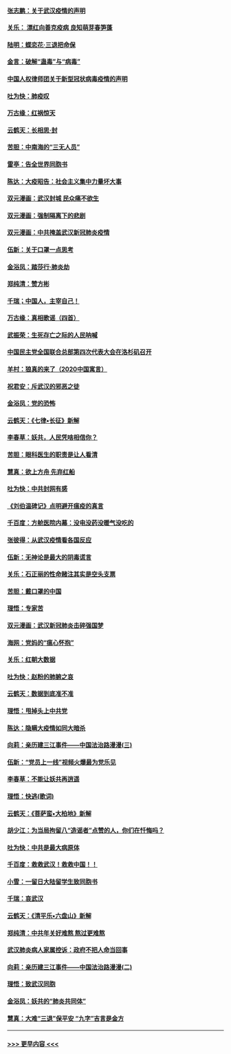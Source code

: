 #### [张志鹏：关于武汉疫情的声明](../pages/nsc993/n11867182.md?t=02141255) 
#### [关乐： 漂红向善克疫病 良知萌芽春笋蓬](../pages/nsc993/n11865710.md?t=02141255) 
#### [陆明：蝶恋花‧三退把命保](../pages/nsc993/n11865673.md?t=02141255) 
#### [金言：破解“蛊毒”与“病毒”](../pages/nsc993/n11864103.md?t=02141255) 
#### [中国人权律师团关于新型冠状病毒疫情的声明](../pages/nsc993/n11864249.md?t=02141255) 
#### [吐为快：肺疫叹](../pages/nsc993/n11864027.md?t=02141255) 
#### [万古缘：红祸惊天](../pages/nsc993/n11864079.md?t=02141255) 
#### [云鹤天：长相思‧封](../pages/nsc993/n11864006.md?t=02141255) 
#### [苦胆：中南海的“三无人员”](../pages/nsc993/n11862997.md?t=02141255) 
#### [雷亭：告全世界同胞书](../pages/nsc993/n11862572.md?t=02141255) 
#### [陈达：大疫昭告：社会主义集中力量坏大事](../pages/nsc993/n11859419.md?t=02141255) 
#### [双元漫画：武汉封城 民众痛不欲生](../pages/nsc993/n11859287.md?t=02141255) 
#### [双元漫画：强制隔离下的悲剧](../pages/nsc993/n11859244.md?t=02141255) 
#### [双元漫画：中共掩盖武汉新冠肺炎疫情](../pages/nsc993/n11858249.md?t=02141255) 
#### [伍新：关于口罩一点思考](../pages/nsc993/n11859195.md?t=02141255) 
#### [金浴凤：踏莎行‧肺炎劫](../pages/nsc993/n11858227.md?t=02141255) 
#### [郑纯清：赞方彬](../pages/nsc993/n11856803.md?t=02141255) 
#### [千瑞；中国人，主宰自己！](../pages/nsc993/n11856793.md?t=02141255) 
#### [万古缘：真相歌谣（四首）](../pages/nsc993/n11856263.md?t=02141255) 
#### [武振荣：生死存亡之际的人民呐喊](../pages/nsc993/n11856256.md?t=02141255) 
#### [中国民主党全国联合总部第四次代表大会在洛杉矶召开](../pages/nsc993/n11856344.md?t=02141255) 
#### [羊村：狼真的来了（2020中国寓言）](../pages/nsc993/n11856229.md?t=02141255) 
#### [祝君安：斥武汉的邪恶之徒](../pages/nsc993/n11855861.md?t=02141255) 
#### [金浴凤：党的恐怖](../pages/nsc993/n11855849.md?t=02141255) 
#### [云鹤天：《七律▪长征》新解](../pages/nsc993/n11855479.md?t=02141255) 
#### [李春草：妖共，人民凭啥相信你？](../pages/nsc993/n11855196.md?t=02141255) 
#### [苦胆：眼科医生的职责是让人看清](../pages/nsc993/n11853840.md?t=02141255) 
#### [慧真：欲上方舟 先弃红船](../pages/nsc993/n11853483.md?t=02141255) 
#### [吐为快：中共封网有感](../pages/nsc993/n11852575.md?t=02141255) 
#### [《刘伯温碑记》点明避开瘟疫的真言](../pages/nsc993/n11852128.md?t=02141255) 
#### [千百度：方舱医院内幕：没电没药没暖气没吃的](../pages/nsc993/n11850211.md?t=02141255) 
#### [张彼得：从武汉疫情看各国反应](../pages/nsc993/n11850102.md?t=02141255) 
#### [伍新：无神论是最大的阴毒谎言](../pages/nsc993/n11846129.md?t=02141255) 
#### [关乐：石正丽的性命赌注其实是空头支票](../pages/nsc993/n11846109.md?t=02141255) 
#### [苦胆：戴口罩的中国](../pages/nsc993/n11845576.md?t=02141255) 
#### [理悟：专家苦](../pages/nsc993/n11845564.md?t=02141255) 
#### [双元漫画：武汉新冠肺炎击碎强国梦](../pages/nsc993/n11843320.md?t=02141255) 
#### [海网：党妈的“瘟心怀抱”](../pages/nsc993/n11840740.md?t=02141255) 
#### [关乐：红朝大数据](../pages/nsc993/n11840675.md?t=02141255) 
#### [吐为快：赵粉的肺腑之哀](../pages/nsc993/n11840618.md?t=02141255) 
#### [云鹤天：数据到底准不准](../pages/nsc993/n11840325.md?t=02141255) 
#### [理悟：甩掉头上中共党](../pages/nsc993/n11838826.md?t=02141255) 
#### [陈达：隐瞒大疫情如同大暗杀](../pages/nsc993/n11838771.md?t=02141255) 
#### [向莉：亲历建三江事件——中国法治路漫漫(三)](../pages/nsc993/n11831825.md?t=02141255) 
#### [伍新：“党员上一线”视频火爆最为党乐见](../pages/nsc993/n11838200.md?t=02141255) 
#### [李春草：不能让妖共再逍遥](../pages/nsc993/n11838102.md?t=02141255) 
#### [理悟：快逃(歌词)](../pages/nsc993/n11838083.md?t=02141255) 
#### [云鹤天：《菩萨蛮▪大柏地》新解](../pages/nsc993/n11838059.md?t=02141255) 
#### [胡少江：为当局拘留八“造谣者”点赞的人，你们在忏悔吗？](../pages/nsc993/n11836801.md?t=02141255) 
#### [吐为快：中共是最大病原体](../pages/nsc993/n11836748.md?t=02141255) 
#### [千百度：救救武汉！救救中国！！](../pages/nsc993/n11836145.md?t=02141255) 
#### [小雪：一留日大陆留学生致同胞书](../pages/nsc993/n11834624.md?t=02141255) 
#### [千瑞：哀武汉](../pages/nsc993/n11833647.md?t=02141255) 
#### [云鹤天：《清平乐▪六盘山》新解](../pages/nsc993/n11833611.md?t=02141255) 
#### [郑纯清：中共年关好难熬 熬过更难熬](../pages/nsc993/n11833489.md?t=02141255) 
#### [武汉肺炎病人家属控诉：政府不把人命当回事](../pages/nsc993/n11833205.md?t=02141255) 
#### [向莉：亲历建三江事件——中国法治路漫漫(二)](../pages/nsc993/n11829102.md?t=02141255) 
#### [理悟：致武汉同胞](../pages/nsc993/n11831522.md?t=02141255) 
#### [金浴凤：妖共的“肺炎共同体”](../pages/nsc993/n11829448.md?t=02141255) 
#### [慧真：大难“三退”保平安 “九字”吉言是金方](../pages/nsc993/n11829501.md?t=02141255) 

----
#### [ >>> 更早内容 <<< ](../indexes/nsc993-earlier.md)
